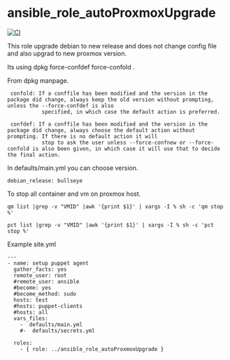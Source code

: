 ansible_role_autoProxmoxUpgrade
=========


[![CI](https://github.com/habbis/ansible_role_autoProxmoxUpgrade/workflows/CI/badge.svg)](https://github.com/habbis/ansible_role_autoProxmoxUpgrade/actions?query=workflow%3ACI)

This role upgrade debian to new release and does not change config file and also upgrad to new proxmox version.

Its using dpkg  force-confdef  force-confold .

From dpkg manpage.

```
 confold: If a conffile has been modified and the version in the package did change, always keep the old version without prompting, unless the --force-confdef is also
           specified, in which case the default action is preferred.

 confdef: If a conffile has been modified and the version in the package did change, always choose the default action without prompting. If there is no default action it will
           stop to ask the user unless --force-confnew or --force-confold is also been given, in which case it will use that to decide the final action.

```

In defaults/main.yml you can choose version.
```
debian_release: bullseye
````


To stop all container and vm on proxmox host.

````
qm list |grep -v "VMID" |awk '{print $1}' | xargs -I % sh -c 'qm stop %'

pct list |grep -v "VMID" |awk '{print $1}' | xargs -I % sh -c 'pct stop %'

````




Example site.yml

```
---
- name: setup puppet agent
  gather_facts: yes
  remote_user: root
  #remote_user: ansible
  #become: yes
  #become_method: sudo
  hosts: test
  #hosts: puppet-clients
  #hosts: all
  vars_files:
    -  defaults/main.yml
    #-  defaults/secrets.yml

  roles:
    - { role: ../ansible_role_autoProxmoxUpgrade }
```
